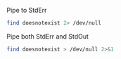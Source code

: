 Pipe to StdErr
```bash
find doesnotexist 2> /dev/null
```

Pipe both StdErr and StdOut
```bash
find doesnotexist > /dev/null 2>&1
```
